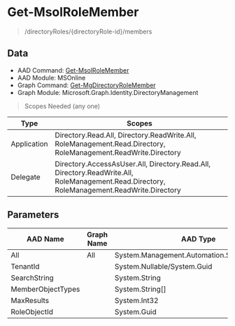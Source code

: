 # Get-MsolRoleMember

> /directoryRoles/{directoryRole-id}/members

## Data

+ AAD Command: [Get-MsolRoleMember](https://docs.microsoft.com/en-us/powershell/module/MSOnline/Get-MsolRoleMember)
+ AAD Module: MSOnline
+ Graph Command: [Get-MgDirectoryRoleMember](https://docs.microsoft.com/en-us/powershell/module/Microsoft.Graph.Identity.DirectoryManagement/Get-MgDirectoryRoleMember)
+ Graph Module: Microsoft.Graph.Identity.DirectoryManagement

> Scopes Needed (any one)

|Type|Scopes|
|---|---|
|Application|Directory.Read.All, Directory.ReadWrite.All, RoleManagement.Read.Directory, RoleManagement.ReadWrite.Directory|
|Delegate|Directory.AccessAsUser.All, Directory.Read.All, Directory.ReadWrite.All, RoleManagement.Read.Directory, RoleManagement.ReadWrite.Directory|

## Parameters

|AAD Name|Graph Name|AAD Type|Graph Type|Infos|
|---|---|---|---|---|
|All|All|System.Management.Automation.SwitchParameter|System.Management.Automation.SwitchParameter||
|TenantId||System.Nullable/System.Guid|||
|SearchString||System.String|||
|MemberObjectTypes||System.String[]|||
|MaxResults||System.Int32|||
|RoleObjectId||System.Guid|||

